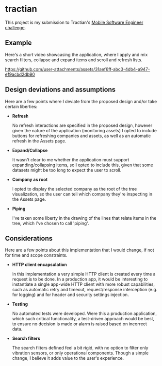 # tractian

This project is my submission to Tractian's [Mobile Software Engineer challenge](https://github.com/tractian/challenges/blob/main/mobile/README.md).

## Example

Here's a short video showcasing the application, where I apply and mix search filters, collapse and expand items and scroll and refresh lists.

https://github.com/user-attachments/assets/31aef6ff-abc3-4db4-a947-ef9acbd2db90

## Design deviations and assumptions

Here are a few points where I deviate from the proposed design and/or take certain liberties:

+ **Refresh**

    No refresh interactions are specified in the proposed design, however given the nature of the application (monitoring assets) I opted to include buttons for refreshing companies and assets, as well as an automatic refresh in the Assets page.

+ **Expand/Collapse**

    It wasn't clear to me whether the application must support expanding/collapsing items, so I opted to include this, given that some datasets might be too long to expect the user to scroll.

+ **Company as root**

    I opted to display the selected company as the root of the tree visualization, so the user can tell which company they're inspecting in the Assets page.

+ **Piping**

    I've taken some liberty in the drawing of the lines that relate items in the tree, which I've chosen to call 'piping'.

## Considerations

Here are a few points about this implementation that I would change, if not for time and scope constraints.

+ **HTTP client encapsulation**
    
    In this implementation a very simple HTTP client is created every time a request is to be done. In a production app, it would be interesting to instantiate a single app-wide HTTP client with more robust capabilities, such as automatic retry and timeout, request/response interception (e.g. for logging) and for header and security settings injection.

+ **Testing**

    No automated tests were developed. Were this a production application, which such critical functionality, a test-driven approach would be best, to ensure no decision is made or alarm is raised based on incorrect data.

+ **Search filters**

    The search filters defined feel a bit rigid, with no option to filter only vibration sensors, or only operational components. Though a simple change, I believe it adds value to the user's experience.
